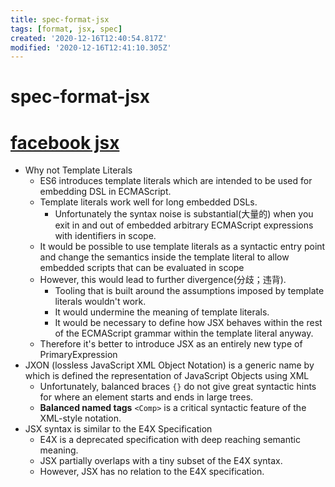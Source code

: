 ```yaml
---
title: spec-format-jsx
tags: [format, jsx, spec]
created: '2020-12-16T12:40:54.817Z'
modified: '2020-12-16T12:41:10.305Z'
---
```


# spec-format-jsx

# [facebook jsx](https://facebook.github.io/jsx/)

- Why not Template Literals
  - ES6 introduces template literals which are intended to be used for embedding DSL in ECMAScript.
  - Template literals work well for long embedded DSLs.
    - Unfortunately the syntax noise is substantial(大量的) when you exit in and out of embedded arbitrary ECMAScript expressions with identifiers in scope.
  - It would be possible to use template literals as a syntactic entry point and change the semantics inside the template literal to allow embedded scripts that can be evaluated in scope
  - However, this would lead to further divergence(分歧；违背). 
    - Tooling that is built around the assumptions imposed by template literals wouldn't work. 
    - It would undermine the meaning of template literals. 
    - It would be necessary to define how JSX behaves within the rest of the ECMAScript grammar within the template literal anyway.
  - Therefore it's better to introduce JSX as an entirely new type of PrimaryExpression
- JXON (lossless JavaScript XML Object Notation) is a generic name by which is defined the representation of JavaScript Objects using XML
  - Unfortunately, balanced braces `{}` do not give great syntactic hints for where an element starts and ends in large trees. 
  - **Balanced named tags** `<Comp>` is a critical syntactic feature of the XML-style notation.
- JSX syntax is similar to the E4X Specification
  - E4X is a deprecated specification with deep reaching semantic meaning. 
  - JSX partially overlaps with a tiny subset of the E4X syntax. 
  - However, JSX has no relation to the E4X specification.
